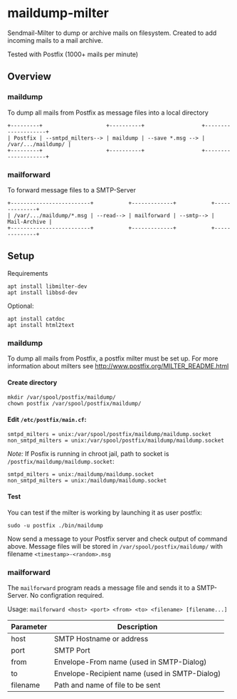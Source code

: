 # maildump-milter

Sendmail-Milter to dump or archive mails on filesystem.
Created to add incoming mails to a mail archive.

Tested with Postfix (1000+ mails per minute)

## Overview

### maildump

To dump all mails from Postfix as message files into a local directory

    +---------+                    +----------+                  +--------------------+
    | Postfix | --smtpd_milters--> | maildump | --save *.msg --> | /var/.../maildump/ |
    +---------+                    +----------+                  +--------------------+


### mailforward

To forward message files to a SMTP-Server

    +-------------------------+           +-------------+           +--------------+
    | /var/.../maildump/*.msg | --read--> | mailforward | --smtp--> | Mail-Archive |
    +-------------------------+           +-------------+           +--------------+
    

    
## Setup

Requirements

    apt install libmilter-dev
    apt install libbsd-dev

Optional:

    apt install catdoc
    apt install html2text

### maildump

To dump all mails from Postfix, a postfix milter must be set up.
For more information about milters see http://www.postfix.org/MILTER_README.html


 #### Create directory

    mkdir /var/spool/postfix/maildump/
    chown postfix /var/spool/postfix/maildump/


 #### Edit `/etc/postfix/main.cf`:

    smtpd_milters = unix:/var/spool/postfix/maildump/maildump.socket
    non_smtpd_milters = unix:/var/spool/postfix/maildump/maildump.socket

*Note:* If Posfix is running in chroot jail, path to socket is `/postfix/maildump/maildump.socket`:

    smtpd_milters = unix:/maildump/maildump.socket
    non_smtpd_milters = unix:/maildump/maildump.socket


#### Test

You can test if the milter is working by launching it as user postfix:
     
    sudo -u postfix ./bin/maildump
    
Now send a message to your Postfix server and check output of command above.
Message files will be stored in `/var/spool/postfix/maildump/` with filename `<timestamp>-<random>.msg`


### mailforward

The `mailforward` program reads a message file and sends it to a SMTP-Server.
No configration required.

Usage: `mailforward <host> <port> <from> <to> <filename> [filename...]`

Parameter     | Description
--------------| -----------
host          | SMTP Hostname or address
port          | SMTP Port
from          | Envelope-From name (used in SMTP-Dialog)
to            | Envelope-Recipient name (used in SMTP-Dialog)
filename      | Path and name of file to be sent
